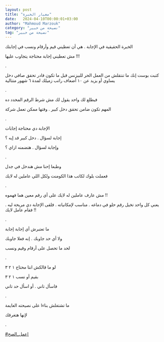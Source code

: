 ```yaml
---
layout: post
title: "معيار الخبرة"
date:   2024-04-10T00:00:01+03:00
author: "Mahmoud Marzouk"
category: "نصيحة من خبير"
tag: "نصيحة من خبير"
---
```



الخبرة الحقيقية في الإجابة . هي أن تعطيني قيم وأرقام
ونسب في إجابتك

مش تعطيني إجابة محتاجة يتجاوب عليها !!!

.

كتبت بوست إنك ما تنتقلش من العمل الحر للبيزنس قبل ما
تكون قادر تحقق صافي دخل يساوي أو يزيد عن ١٠ أضعاف راتب زميلك لمدة ٦ شهور
متتالية

.

فيطلع لك واحد يقول لك مش شرط الرقم المحدد ده

المهم تكون ضامن تحقق دخل كبير . وقتها ممكن تعمل
شركة

.

الإجابة دي محتاجة إجابات

إجابة لسؤال . دخل كبير قد إيه ؟

وإجابة لسؤال . هتضمنه ازاي ؟

.

وطبعا إحنا مش هندخل في جدل

فعملت بلوك لكاتب هذا الكومنت ولكل اللي عاملين له
لايك

.

مش عارف عاملين له لايك على أي رقم معين هما فهموه
!!

يعني كل واحد تخيل رقم حلو في دماغه . مناسب لإمكانياته .
فلقى الإجابة دي مريحة ليه . فقام عامل لايك !!

.

ما تعتبرش أي إجابة إجابة

ولا أي حد جاوبك . إنه فعلا جاوبك

لحد ما تحصل على أرقام وقيم ونسب

.

لو ما قالكش انتا محتاج ١ ٢ ٣

بقيم أو نسب ١ ٢ ٣

فاسأل تاني . أو اسأل حد تاني

.

ما تشتغلش بناءا على نصيحته العايمة

لإنها هتغرقك

.

[<u>\#إعمل\_الصح</u>](https://www.facebook.com/hashtag/%D8%A5%D8%B9%D9%85%D9%84_%D8%A7%D9%84%D8%B5%D8%AD?__eep__=6&__cft__%5b0%5d=AZUleKwd3lRQbvabBulNmfNyaqNC3-v4rWFcYmKEftOD7osZNUozklttvo8NGyWUqDtsvJH3rXzxR_AnHAysspogxyroPHYWlQEUZKjtoa0l29tU7jX9_xTr8oOiRDpXNuqgxlgSqf5OiK5XeJM_-Au8XhYxxEM9t7gjgypG6tBnPw&__tn__=*NK-R)
